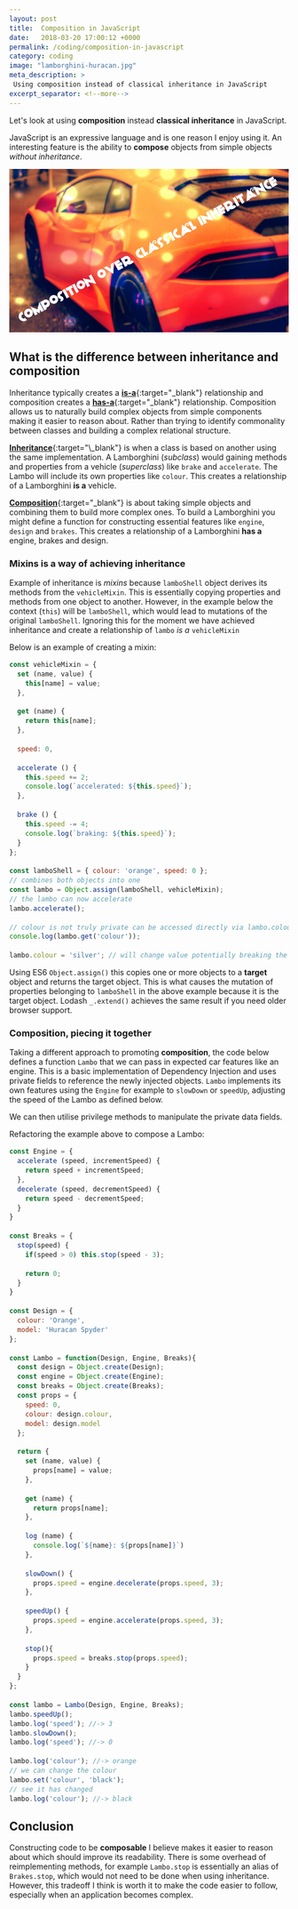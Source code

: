 ```yaml
---
layout: post
title:  Composition in JavaScript
date:   2018-03-20 17:00:12 +0000
permalink: /coding/composition-in-javascript
category: coding
image: "lamborghini-huracan.jpg"
meta_description: >
 Using composition instead of classical inheritance in JavaScript
excerpt_separator: <!--more-->
---
```


Let's look at using **composition** instead **classical inheritance** in JavaScript.

JavaScript is an expressive language and is one reason I enjoy using it. An interesting feature is the ability to **compose** objects from simple objects _without inheritance_.

<!--more-->

![Lamborghini Huracan with text "composition over classical inheritance"](/images/lamborghini-huracan.jpg)

## What is the difference between inheritance and composition

Inheritance typically creates a [**is-a**](https://en.wikipedia.org/wiki/Is-a){:target="\_blank"} relationship and composition creates a [**has-a**](https://en.wikipedia.org/wiki/Has-a){:target="\_blank"} relationship. Composition allows us to naturally build complex objects from simple components making it easier to reason about. Rather than trying to identify commonality between classes and building a complex relational structure.

[**Inheritance**](https://en.wikipedia.org/wiki/Inheritance_(object-oriented_programming)){:target="\_blank"} is when a class is based on another using the same implementation. A Lamborghini (_subclass_) would gaining methods and properties from a vehicle (_superclass_) like `brake` and `accelerate`. The Lambo will include its own properties like `colour`. This creates a relationship of a Lamborghini **is a** vehicle.

[**Composition**](https://en.wikipedia.org/wiki/Object_composition){:target="\_blank"} is about taking simple objects and combining them to build more complex ones. To build a Lamborghini you might define a function for constructing essential features like `engine`, `design` and `brakes`. This creates a relationship of a Lamborghini **has a** engine, brakes and design.

### Mixins is a way of achieving inheritance 

Example of inheritance is _mixins_ because `lamboShell` object derives its methods from the `vehicleMixin`. This is essentially copying properties and methods from one object to another. However, in the example below the context (`this`) will be `lamboShell`, which would lead to mutations of the original `lamboShell`. Ignoring this for the moment we have achieved inheritance and create a relationship of `lambo` _is a_ `vehicleMixin`

Below is an example of creating a mixin:

```javascript
const vehicleMixin = {
  set (name, value) {
    this[name] = value;
  },

  get (name) {
    return this[name];
  },
  
  speed: 0,
  
  accelerate () {
    this.speed += 2;
    console.log(`accelerated: ${this.speed}`);
  },
  
  brake () {
    this.speed -= 4;
    console.log(`braking: ${this.speed}`);
  }
};

const lamboShell = { colour: 'orange', speed: 0 };
// combines both objects into one
const lambo = Object.assign(lamboShell, vehicleMixin);
// the lambo can now accelerate
lambo.accelerate();

// colour is not truly private can be accessed directly via lambo.colour
console.log(lambo.get('colour'));

lambo.colour = 'silver'; // will change value potentially breaking the state
```

Using ES6 `Object.assign()` this copies one or more objects to a **target** object and returns the target object. This is what causes the mutation of properties belonging to `lamboShell` in the above example because it is the target object. Lodash `_.extend()` achieves the same result if you need older browser support.

### Composition, piecing it together

Taking a different approach to promoting **composition**, the code below defines a function `Lambo` that we can pass in expected car features like an engine. This is a basic implementation of Dependency Injection and uses private fields to reference the newly injected objects. `Lambo` implements its own features using the `Engine` for example to `slowDown` or `speedUp`, adjusting the speed of the Lambo as defined below.

We can then utilise privilege methods to manipulate the private data fields. 

Refactoring the example above to compose a Lambo:

```javascript
const Engine = {
  accelerate (speed, incrementSpeed) {
    return speed + incrementSpeed;
  },
  decelerate (speed, decrementSpeed) {
    return speed - decrementSpeed;
  }
}

const Breaks = {
  stop(speed) {
    if(speed > 0) this.stop(speed - 3);
    
    return 0;
  }
}

const Design = {
  colour: 'Orange',
  model: 'Huracan Spyder'
};

const Lambo = function(Design, Engine, Breaks){
  const design = Object.create(Design);
  const engine = Object.create(Engine);
  const breaks = Object.create(Breaks);
  const props = {
    speed: 0,
    colour: design.colour,
    model: design.model
  };
  
  return {
    set (name, value) {
      props[name] = value;
    },

    get (name) {
      return props[name];
    },
    
    log (name) {
      console.log(`${name}: ${props[name]}`)
    },
    
    slowDown() {
      props.speed = engine.decelerate(props.speed, 3);
    },
    
    speedUp() {
      props.speed = engine.accelerate(props.speed, 3);
    },
    
    stop(){
      props.speed = breaks.stop(props.speed);
    }
  }
};

const lambo = Lambo(Design, Engine, Breaks);
lambo.speedUp();
lambo.log('speed'); //-> 3
lambo.slowDown();
lambo.log('speed'); //-> 0

lambo.log('colour'); //-> orange
// we can change the colour
lambo.set('colour', 'black');
// see it has changed
lambo.log('colour'); //-> black
```

## Conclusion

Constructing code to be **composable** I believe makes it easier to reason about which should improve its readability. There is some overhead of reimplementing methods, for example `Lambo.stop` is essentially an alias of `Brakes.stop`, which would not need to be done when using inheritance. However, this tradeoff I think is worth it to make the code easier to follow, especially when an application becomes complex.